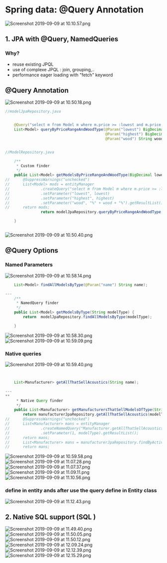 # Spring data: @Query Annotation


![Screenshot 2019-09-09 at 10.10.57.png](:storage/3a06f0bb-85e9-437e-b326-3097764f1501/aff5f830.png)

## 1. JPA with @Query, NamedQueries
### Why?

- reuse existing JPQL
- use of complexe JPQL : join, grouping,..
- performance eager loading  with "fetch" keyword

## @Query Annotation
![Screenshot 2019-09-09 at 10.50.18.png](:storage/3a06f0bb-85e9-437e-b326-3097764f1501/e6ff8a75.png)

```java
//modelJpaRepository.java


    @Query("select m from Model m where m.price >= :lowest and m.price <= :highest and m.woodType like :wood")
    List<Model> queryByPriceRangeAndWoodType(@Param("lowest") BigDecimal low,
                                             @Param("highest") BigDecimal high,
                                             @Param("wood") String wood);


//ModelRepository.java

	/**
	 * Custom finder
	 */
	public List<Model> getModelsByPriceRangeAndWoodType(BigDecimal lowest, BigDecimal highest, String wood) {
//		@SuppressWarnings("unchecked")
//		List<Model> mods = entityManager
//				.createQuery("select m from Model m where m.price >= :lowest and m.price <= :highest and m.woodType like :wood")
//				.setParameter("lowest", lowest)
//				.setParameter("highest", highest)
//				.setParameter("wood", "%" + wood + "%").getResultList();
//		return mods;
				return modelJpaRepository.queryByPriceRangeAndWoodType(lowest,highest, "%" + wood + "%");

	}



```



![Screenshot 2019-09-09 at 10.50.40.png](:storage/3a06f0bb-85e9-437e-b326-3097764f1501/45b356fc.png)

## @Query Options
### Named Parameters
![Screenshot 2019-09-09 at 10.58.14.png](:storage/3a06f0bb-85e9-437e-b326-3097764f1501/a47d1098.png)
```java
    List<Model> findAllModelsByType(@Param("name") String name);

---
	/**
	 * NamedQuery finder
	 */
	public List<Model> getModelsByType(String modelType) {
		return  modelJpaRepository.findAllModelsByType(modelType);

	}

```

![Screenshot 2019-09-09 at 10.58.30.png](:storage/3a06f0bb-85e9-437e-b326-3097764f1501/ad4131c3.png)
![Screenshot 2019-09-09 at 10.59.09.png](:storage/3a06f0bb-85e9-437e-b326-3097764f1501/f6bacba1.png)

### Native queries
![Screenshot 2019-09-09 at 10.59.40.png](:storage/3a06f0bb-85e9-437e-b326-3097764f1501/893ac64a.png)
```java


    List<Manufacturer> getAllThatSellAcoustics(String name);

---
**
	 * Native Query finder
	 */
	public List<Manufacturer> getManufacturersThatSellModelsOfType(String modelType) {
		return manufacturerJpaRepository.getAllThatSellAcoustics(modelType);
//		@SuppressWarnings("unchecked")
//		List<Manufacturer> mans = entityManager
//				.createNamedQuery("Manufacturer.getAllThatSellAcoustics")
//				.setParameter(1, modelType).getResultList();
//		return mans;
//		List<Manufacturer> mans = manufacturerJpaRepository.findByActiveFalse();
//		return mans;

```

![Screenshot 2019-09-09 at 10.59.58.png](:storage/3a06f0bb-85e9-437e-b326-3097764f1501/65144339.png)
![Screenshot 2019-09-09 at 11.07.28.png](:storage/3a06f0bb-85e9-437e-b326-3097764f1501/149a08d7.png)
![Screenshot 2019-09-09 at 11.07.37.png](:storage/3a06f0bb-85e9-437e-b326-3097764f1501/c2262871.png)
![Screenshot 2019-09-09 at 11.09.11.png](:storage/3a06f0bb-85e9-437e-b326-3097764f1501/766cfcd0.png)
![Screenshot 2019-09-09 at 11.10.56.png](:storage/3a06f0bb-85e9-437e-b326-3097764f1501/a11d610b.png)

### define in entity ands after use the query define in Entity class


![Screenshot 2019-09-09 at 11.12.43.png](:storage/3a06f0bb-85e9-437e-b326-3097764f1501/45a9edb3.png)


## 2. Native SQL support (SQL )

![Screenshot 2019-09-09 at 11.49.40.png](:storage/3a06f0bb-85e9-437e-b326-3097764f1501/43423fe5.png)
![Screenshot 2019-09-09 at 11.50.05.png](:storage/3a06f0bb-85e9-437e-b326-3097764f1501/28afffc6.png)
![Screenshot 2019-09-09 at 11.50.12.png](:storage/3a06f0bb-85e9-437e-b326-3097764f1501/a910c4cd.png)
![Screenshot 2019-09-09 at 12.09.24.png](:storage/3a06f0bb-85e9-437e-b326-3097764f1501/faf68bb9.png)
![Screenshot 2019-09-09 at 12.12.39.png](:storage/3a06f0bb-85e9-437e-b326-3097764f1501/c07ef09d.png)
![Screenshot 2019-09-09 at 12.15.29.png](:storage/3a06f0bb-85e9-437e-b326-3097764f1501/023e4fb0.png)
